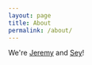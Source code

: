 ```yaml
---
layout: page
title: About
permalink: /about/
---
```


We're [Jeremy](https://github.com/jerr0328) and [Sey](https://github.com/sey1000)!
